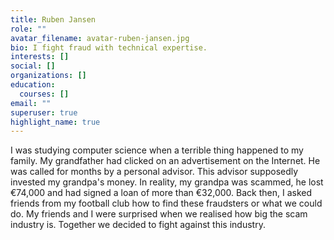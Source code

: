 ```yaml
---
title: Ruben Jansen
role: ""
avatar_filename: avatar-ruben-jansen.jpg
bio: I fight fraud with technical expertise.
interests: []
social: []
organizations: []
education:
  courses: []
email: ""
superuser: true
highlight_name: true
---
```

<!--StartFragment-->

I was studying computer science when a terrible thing happened to my family. My grandfather had clicked on an advertisement on the Internet. He was called for months by a personal advisor. This advisor supposedly invested my grandpa's money. In reality, my grandpa was scammed, he lost €74,000 and had signed a loan of more than €32,000. Back then, I asked friends from my football club how to find these fraudsters or what we could do. My friends and I were surprised when we realised how big the scam industry is. Together we decided to fight against this industry.

<!--EndFragment-->